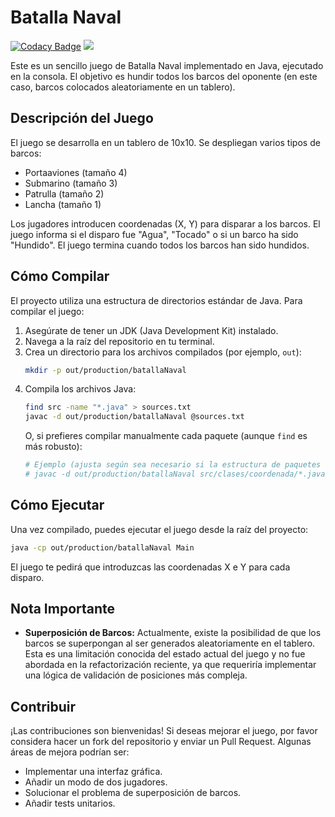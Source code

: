 # Batalla Naval

[![Codacy Badge](https://app.codacy.com/project/badge/Grade/30c54f580c47462aafdc2cf41469adea)](https://app.codacy.com/gh/draexx/batallaNaval/dashboard?utm_source=gh&utm_medium=referral&utm_content=&utm_campaign=Badge_grade)
<a href="https://codeclimate.com/github/draexx/batallaNaval/maintainability"><img src="https://api.codeclimate.com/v1/badges/da78d80d0ad72896b86f/maintainability" /></a>

Este es un sencillo juego de Batalla Naval implementado en Java, ejecutado en la consola. El objetivo es hundir todos los barcos del oponente (en este caso, barcos colocados aleatoriamente en un tablero).

## Descripción del Juego

El juego se desarrolla en un tablero de 10x10. Se despliegan varios tipos de barcos:
*   Portaaviones (tamaño 4)
*   Submarino (tamaño 3)
*   Patrulla (tamaño 2)
*   Lancha (tamaño 1)

Los jugadores introducen coordenadas (X, Y) para disparar a los barcos. El juego informa si el disparo fue "Agua", "Tocado" o si un barco ha sido "Hundido". El juego termina cuando todos los barcos han sido hundidos.

## Cómo Compilar

El proyecto utiliza una estructura de directorios estándar de Java. Para compilar el juego:

1.  Asegúrate de tener un JDK (Java Development Kit) instalado.
2.  Navega a la raíz del repositorio en tu terminal.
3.  Crea un directorio para los archivos compilados (por ejemplo, `out`):
    ```bash
    mkdir -p out/production/batallaNaval
    ```
4.  Compila los archivos Java:
    ```bash
    find src -name "*.java" > sources.txt
    javac -d out/production/batallaNaval @sources.txt
    ```
    O, si prefieres compilar manualmente cada paquete (aunque `find` es más robusto):
    ```bash
    # Ejemplo (ajusta según sea necesario si la estructura de paquetes cambia)
    # javac -d out/production/batallaNaval src/clases/coordenada/*.java src/clases/interfazbarcos/*.java src/clases/barco/*.java src/clases/campobatalla/*.java src/Main.java
    ```

## Cómo Ejecutar

Una vez compilado, puedes ejecutar el juego desde la raíz del proyecto:

```bash
java -cp out/production/batallaNaval Main
```

El juego te pedirá que introduzcas las coordenadas X e Y para cada disparo.

## Nota Importante

*   **Superposición de Barcos:** Actualmente, existe la posibilidad de que los barcos se superpongan al ser generados aleatoriamente en el tablero. Esta es una limitación conocida del estado actual del juego y no fue abordada en la refactorización reciente, ya que requeriría implementar una lógica de validación de posiciones más compleja.

## Contribuir
¡Las contribuciones son bienvenidas! Si deseas mejorar el juego, por favor considera hacer un fork del repositorio y enviar un Pull Request. Algunas áreas de mejora podrían ser:
*   Implementar una interfaz gráfica.
*   Añadir un modo de dos jugadores.
*   Solucionar el problema de superposición de barcos.
*   Añadir tests unitarios.
